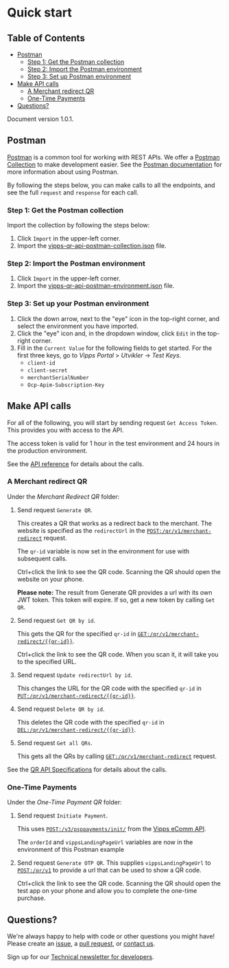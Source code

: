 <!-- START_METADATA
---
title: Quick start
sidebar_position: 20
---
END_METADATA -->

# Quick start

<!-- START_TOC -->

## Table of Contents

* [Postman](#postman)
  * [Step 1: Get the Postman collection](#step-1-get-the-postman-collection)
  * [Step 2: Import the Postman environment](#step-2-import-the-postman-environment)
  * [Step 3: Set up Postman environment](#step-3-set-up-postman-environment)
* [Make API calls](#make-api-calls)
  * [A Merchant redirect QR](#a-merchant-redirect-qr)
  * [One-Time Payments](#one-time-payments)
* [Questions?](#questions)

<!-- END_TOC -->

Document version 1.0.1.

## Postman

[Postman](https://www.getpostman.com/) is a common tool for working with REST APIs.
We offer a [Postman Collection](https://www.getpostman.com/collection) to make development easier.
See the [Postman documentation](https://www.getpostman.com/docs/) for more information about using Postman.

By following the steps below, you can make calls to all the
endpoints, and see the full `request` and `response` for each call.


### Step 1: Get the Postman collection

Import the collection by following the steps below:

1. Click `Import` in the upper-left corner.
2. Import the [vipps-qr-api-postman-collection.json](./tools/vipps-qr-api-postman-collection.json) file.

### Step 2: Import the Postman environment

1. Click `Import` in the upper-left corner.
2. Import the [vipps-qr-api-postman-environment.json](./tools/vipps-qr-api-postman-environment.json) file.

### Step 3: Set up your Postman environment

1. Click the down arrow, next to the "eye" icon in the top-right corner, and select the environment you have imported.
2. Click the "eye" icon and, in the dropdown window, click `Edit` in the top-right corner.
3. Fill in the `Current Value` for the following fields to get started. For the first three keys, go to *Vipps Portal* > *Utvikler* ->  *Test Keys*.
   - `client-id`
   - `client-secret`
   - `merchantSerialNumber`
   - `Ocp-Apim-Subscription-Key`

## Make API calls

For all of the following, you will start by sending request `Get Access Token`.
This provides you with access to the API.

   The access token is valid for 1 hour in the test environment
   and 24 hours in the production environment.

See the
[API reference](https://vippsas.github.io/vipps-developer-docs/api/qr)
for details about the calls.

### A Merchant redirect QR

Under the *Merchant Redirect QR* folder:

1. Send request `Generate QR`.

   This creates a QR that works as a redirect back to the merchant. The website is specified as the `redirectUrl` in the [`POST:/qr/v1/merchant-redirect`](https://vippsas.github.io/vipps-developer-docs/api/qr#tag/Merchant-redirect-QR/operation/CreateMerchantRedirectQr) request.

   The `qr-id` variable is now set in the environment for use with subsequent calls.

   Ctrl+click the link to see the QR code. Scanning the QR should open the website on your phone.

   **Please note:** The result from Generate QR provides a url with its own JWT token. This token will expire. If so, get a new token by calling `Get QR`.

2. Send request `Get QR by id`.

   This gets the QR for the specified `qr-id` in
[`GET:/qr/v1/merchant-redirect/{{qr-id}}`](https://vippsas.github.io/vipps-developer-docs/api/qr#tag/Merchant-redirect-QR/operation/GetMerchantRedirectQrById).

   Ctrl+click the link to see the QR code. When you scan it, it will take you to the specified URL.

3. Send request `Update redirectUrl by id`.

   This changes the URL for the QR code with the specified `qr-id` in
[`PUT:/qr/v1/merchant-redirect/{{qr-id}}`](https://vippsas.github.io/vipps-developer-docs/api/qr#tag/Merchant-redirect-QR/operation/UpdateMerchantRedirectUrl).

4. Send request `Delete QR by id`.

   This deletes the QR code with the specified `qr-id` in
[`DEL:/qr/v1/merchant-redirect/{{qr-id}}`](https://vippsas.github.io/vipps-developer-docs/api/qr#tag/Merchant-redirect-QR/operation/DeleteMerchantRedirectQr).

5. Send request `Get all QRs`.

   This gets all the QRs by calling [`GET:/qr/v1/merchant-redirect`](https://vippsas.github.io/vipps-developer-docs/api/qr#tag/Merchant-redirect-QR/operation/GetAllMerchantRedirectQrs) request.

See the [QR API Specifications](https://vippsas.github.io/vipps-developer-docs/api/qr) for details about the calls.

### One-Time Payments

Under the *One-Time Payment QR* folder:

1. Send request `Initiate Payment`.

   This uses [`POST:/v3/psppayments/init/`](https://vippsas.github.io/vipps-developer-docs/api/ecom#tag/Vipps-eCom-API/operation/initiatePaymentV3UsingPOST)
   from the [Vipps eComm API](https://github.com/vippsas/vipps-ecom-api).

   The `orderId` and `vippsLandingPageUrl` variables are now in the environment of this Postman example

1. Send request `Generate OTP QR`. This supplies `vippsLandingPageUrl` to
 [`POST:/qr/v1`](https://vippsas.github.io/vipps-developer-docs/api/qr/#tag/One-time-payment-QR/operation/generateOtpQr) to provide a url that can be used to show a QR code.

   Ctrl+click the link to see the QR code. Scanning the QR should open the test app on your phone and allow you to complete the one-time purchase.

## Questions?

We're always happy to help with code or other questions you might have!
Please create an [issue](https://github.com/vippsas/vipps-qr-api/issues),
a [pull request](https://github.com/vippsas/vipps-qr-api/pulls),
or [contact us](https://github.com/vippsas/vipps-developers/blob/master/contact.md).

Sign up for our [Technical newsletter for developers](https://github.com/vippsas/vipps-developers/tree/master/newsletters).
